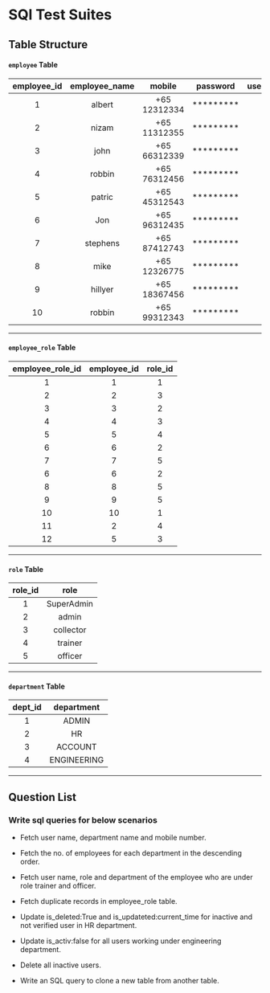 # SQl Test Suites


## Table Structure

#### `employee` Table

| employee_id | employee_name | mobile | password | user_role_id | Dept_id | is_active | is_verified | Is_deleted | created_at | updated_at
| :---: | :---: | :---: | :---: | :---: | :---: | :---: | :---: | :---: | :---: | :---: |
| 1	| albert    | +65 12312334 | ********* | 1 | 4 | True| True| False| 2021-03-24 02:06:52.404160| 2021-03-24 02:06:52.404160
| 2	| nizam		| +65 11312355 | ********* | 2 | 2 | True | True | 	False | 2021-03-24 02:06:52.404160 | 2021-03-24 02:06:52.404160
| 3	| john		| +65 66312339 | ********* | 3 | 3 | True | True | 	False | 2021-03-24 02:06:52.404160 | 2021-03-24 02:06:52.404160
| 4	| robbin	| +65 76312456 | ********* | 4 | 3 | True | false |	False | 2021-04-24 02:06:52.404160 | 2021-04-26 02:06:52.404160
| 5	| patric	| +65 45312543 | ********* | 5 | 4 | True | True | 	False | 2021-04-24 02:06:52.404160 | 2021-04-24 02:06:52.404160
| 6	| Jon		| +65 96312435 | ********* | 6 | 2 | False | False |	False | 2021-04-24 02:06:52.404160 | 2021-04-24 02:06:52.404160
| 7	| stephens	| +65 87412743 | ********* | 7 | 1 | True | True | 	False | 2021-05-24 02:06:52.404160 | 2021-05-48 02:06:52.404160
| 8	| mike		| +65 12326775 | ********* | 8 | 1 | True | True | 	False | 2021-05-24 02:06:52.404160 | 2021-05-27 02:06:52.404160
| 9	| hillyer	| +65 18367456 | ********* | 9 | 3 | False | True | 	False | 2021-05-24 02:06:52.404160 | 2021-05-29 02:06:52.404160
|10	| robbin	| +65 99312343 | ********* | 10 | 4| True | True | 	False | 2021-05-24 02:06:52.404160 | 2021-05-24 02:06:52.404160
___
#### `employee_role` Table

| employee_role_id | employee_id | role_id |
| :---: | :---: | :---: |
|1	| 1	| 1
|2	| 2	| 3
|3	| 3	| 2
|4	| 4	| 3
|5	| 5	| 4
|6	| 6	| 2
|7	| 7	| 5
|6	| 6	| 2
|8	| 8	| 5
|9	| 9	| 5
|10	| 10| 1
|11	| 2	| 4
|12	| 5	| 3
___
#### `role` Table

| role_id | role |
| :---: | :---: | 
|1	| SuperAdmin
|2	| admin
|3	| collector
|4	| trainer
|5	| officer
___
#### `department` Table

| dept_id | department |
| :---: | :---: | 
|1  | ADMIN
|2	| HR
|3	| ACCOUNT
|4	| ENGINEERING
___

## Question List

### Write sql queries for below scenarios

 - Fetch user name, department name and mobile number.

 - Fetch the no. of employees for each department in the descending order.

 - Fetch user name, role and department of the employee who are under role trainer and officer.

 - Fetch duplicate records in employee_role table.

 - Update is_deleted:True and is_updateted:current_time for inactive and not verified user in HR department.

 - Update is_activ:false for all users working under engineering department.

 - Delete all inactive users.

 - Write an SQL query to clone a new table from another table.

 